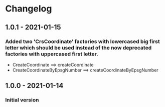 # Changelog

## 1.0.1  -  2021-01-15
### Added two 'CrsCoordinate' factories with lowercased big first letter which should be used instead of the now deprecated factories with uppercased first letter.
-    CreateCoordinate ==> createCoordinate
-    CreateCoordinateByEpsgNumber ==> createCoordinateByEpsgNumber

## 1.0.0  -  2021-01-14
### Initial version